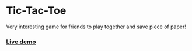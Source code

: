 # Tic-Tac-Toe

Very interesting game for friends to play together and save piece of paper!

### [Live demo](https://khojiakbarkhayotov.github.io/Tic-Tac-Toe/)


